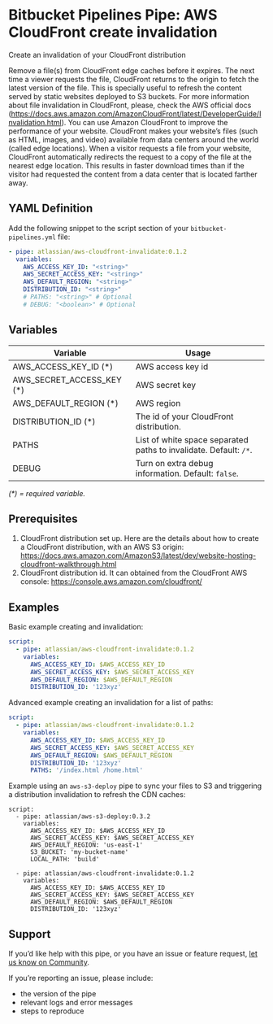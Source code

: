# Bitbucket Pipelines Pipe: AWS CloudFront create invalidation

Create an invalidation of your CloudFront distribution

Remove a file(s) from CloudFront edge caches before it expires. The next time a viewer requests the file, CloudFront returns to the origin to fetch the latest version of the file. This is specially useful to refresh the content served by static websites deployed to S3 buckets. For more information about file invalidation in CloudFront, please, check the AWS official docs (https://docs.aws.amazon.com/AmazonCloudFront/latest/DeveloperGuide/Invalidation.html).
You can use Amazon CloudFront to improve the performance of your website. CloudFront makes your website’s files (such as HTML, images, and video) available from data centers around the world (called edge locations). When a visitor requests a file from your website, CloudFront automatically redirects the request to a copy of the file at the nearest edge location. This results in faster download times than if the visitor had requested the content from a data center that is located farther away.

## YAML Definition

Add the following snippet to the script section of your `bitbucket-pipelines.yml` file:

```yaml
- pipe: atlassian/aws-cloudfront-invalidate:0.1.2
  variables:
    AWS_ACCESS_KEY_ID: "<string>"
    AWS_SECRET_ACCESS_KEY: "<string>"
    AWS_DEFAULT_REGION: "<string>"
    DISTRIBUTION_ID: "<string>"
    # PATHS: "<string>" # Optional
    # DEBUG: "<boolean>" # Optional
```
## Variables

| Variable              | Usage                                                       |
| --------------------- | ----------------------------------------------------------- |
| AWS_ACCESS_KEY_ID (*) | AWS access key id |
| AWS_SECRET_ACCESS_KEY (*) | AWS secret key |
| AWS_DEFAULT_REGION (*) | AWS region |
| DISTRIBUTION_ID (*)   | The id of your CloudFront distribution. |
| PATHS                   | List of white space separated paths to invalidate. Default: `/*`.|
| DEBUG                 | Turn on extra debug information. Default: `false`. |

_(*) = required variable._

## Prerequisites

1. CloudFront distribution set up. Here are the details about how to create a CloudFront distribution, with an AWS S3 origin: https://docs.aws.amazon.com/AmazonS3/latest/dev/website-hosting-cloudfront-walkthrough.html
2. CloudFront distribution id. It can obtained from the CloudFront AWS console: https://console.aws.amazon.com/cloudfront/

## Examples

Basic example creating and invalidation:

```yaml
script:
  - pipe: atlassian/aws-cloudfront-invalidate:0.1.2
    variables:
      AWS_ACCESS_KEY_ID: $AWS_ACCESS_KEY_ID
      AWS_SECRET_ACCESS_KEY: $AWS_SECRET_ACCESS_KEY
      AWS_DEFAULT_REGION: $AWS_DEFAULT_REGION
      DISTRIBUTION_ID: '123xyz'
```

Advanced example creating an invalidation for a list of paths:

```yaml
script:
  - pipe: atlassian/aws-cloudfront-invalidate:0.1.2
    variables:
      AWS_ACCESS_KEY_ID: $AWS_ACCESS_KEY_ID
      AWS_SECRET_ACCESS_KEY: $AWS_SECRET_ACCESS_KEY
      AWS_DEFAULT_REGION: $AWS_DEFAULT_REGION
      DISTRIBUTION_ID: '123xyz'
      PATHS: '/index.html /home.html'
```

Example using an `aws-s3-deploy` pipe to sync your files to S3 and triggering a distribution invalidation to refresh the CDN caches:
```
script:
  - pipe: atlassian/aws-s3-deploy:0.3.2
    variables:
      AWS_ACCESS_KEY_ID: $AWS_ACCESS_KEY_ID
      AWS_SECRET_ACCESS_KEY: $AWS_SECRET_ACCESS_KEY
      AWS_DEFAULT_REGION: 'us-east-1'
      S3_BUCKET: 'my-bucket-name'
      LOCAL_PATH: 'build'

  - pipe: atlassian/aws-cloudfront-invalidate:0.1.2
    variables:
      AWS_ACCESS_KEY_ID: $AWS_ACCESS_KEY_ID
      AWS_SECRET_ACCESS_KEY: $AWS_SECRET_ACCESS_KEY
      AWS_DEFAULT_REGION: $AWS_DEFAULT_REGION
      DISTRIBUTION_ID: '123xyz'
```
## Support
If you’d like help with this pipe, or you have an issue or feature request, [let us know on Community](https://community.atlassian.com/t5/forums/postpage/choose-node/true/interaction-style/qanda?add-tags=bitbucket-pipelines,pipes).

If you’re reporting an issue, please include:

- the version of the pipe
- relevant logs and error messages
- steps to reproduce
